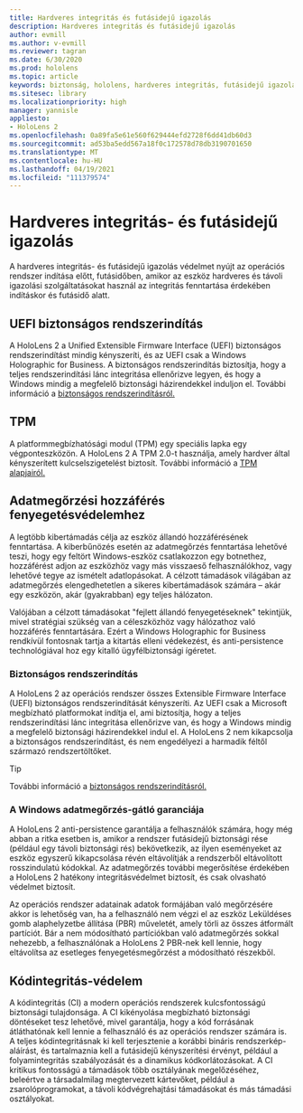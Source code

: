 ```yaml
---
title: Hardveres integritás és futásidejű igazolás
description: Hardveres integritás és futásidejű igazolás
author: evmill
ms.author: v-evmill
ms.reviewer: tagran
ms.date: 6/30/2020
ms.prod: hololens
ms.topic: article
keywords: biztonság, hololens, hardveres integritás, futásidejű igazolás, UEFI, UEFI biztonságos rendszerindítás, biztonságos rendszerindítás, TPM, fenyegetésvédelem, Windows Adatmegőrzés-védelem, kódintegritás, kódvédelem,
ms.sitesec: library
ms.localizationpriority: high
manager: yannisle
appliesto:
- HoloLens 2
ms.openlocfilehash: 0a89fa5e61e560f629444efd2728f6dd41db60d3
ms.sourcegitcommit: ad53ba5edd567a18f0c172578d78db3190701650
ms.translationtype: MT
ms.contentlocale: hu-HU
ms.lasthandoff: 04/19/2021
ms.locfileid: "111379574"
---
```

# <a name="hardware-backed-integrity-and-runtime-attestation"></a>Hardveres integritás- és futásidejű igazolás

A hardveres integritás- és futásidejű igazolás védelmet nyújt az operációs rendszer indítása előtt, futásidőben, amikor az eszköz hardveres és távoli igazolási szolgáltatásokat használ az integritás fenntartása érdekében indításkor és futásidő alatt.

## <a name="uefi-secure-boot"></a>UEFI biztonságos rendszerindítás

A HoloLens 2 a Unified Extensible Firmware Interface (UEFI) biztonságos rendszerindítást mindig kényszeríti, és az UEFI csak a Windows Holographic for Business.
A biztonságos rendszerindítás biztosítja, hogy a teljes rendszerindítási lánc integritása ellenőrizve legyen, és hogy a Windows mindig a megfelelő biztonsági házirendekkel induljon el. További információ a [biztonságos rendszerindításról.](https://docs.microsoft.com/windows-hardware/design/device-experiences/oem-secure-boot)

## <a name="tpm"></a>TPM

A platformmegbízhatósági modul (TPM) egy speciális lapka egy végponteszközön. A HoloLens 2 A TPM 2.0-t használja, amely hardver által kényszerített kulcselszigetelést biztosít. További információ a [TPM alapjairól.](https://docs.microsoft.com/windows/security/information-protection/tpm/tpm-fundamentals)

## <a name="persistence-access-threat-protection"></a>Adatmegőrzési hozzáférés fenyegetésvédelemhez

A legtöbb kibertámadás célja az eszköz állandó hozzáférésének fenntartása. A kiberbűnözés esetén az adatmegőrzés fenntartása lehetővé teszi, hogy egy feltört Windows-eszköz csatlakozzon egy botnethez, hozzáférést adjon az eszközhöz vagy más visszaeső felhasználókhoz, vagy lehetővé tegye az ismételt adatlopásokat. A célzott támadások világában az adatmegőrzés elengedhetetlen a sikeres kibertámadások számára – akár egy eszközön, akár (gyakrabban) egy teljes hálózaton.  

Valójában a célzott támadásokat "fejlett állandó fenyegetéseknek" tekintjük, mivel stratégiai szükség van a céleszközhöz vagy hálózathoz való hozzáférés fenntartására. Ezért a Windows Holographic for Business rendkívül fontosnak tartja a kitartás elleni védekezést, és anti-persistence technológiával hoz egy kitalló ügyfélbiztonsági ígéretet.

### <a name="secure-boot"></a>Biztonságos rendszerindítás

A HoloLens 2 az operációs rendszer összes Extensible Firmware Interface (UEFI) biztonságos rendszerindítását kényszeríti. Az UEFI csak a Microsoft megbízható platformokat indítja el, ami biztosítja, hogy a teljes rendszerindítási lánc integritása ellenőrizve van, és hogy a Windows mindig a megfelelő biztonsági házirendekkel indul el. A HoloLens 2 nem kikapcsolja a biztonságos rendszerindítást, és nem engedélyezi a harmadik féltől származó rendszertöltőket.

> [!Tip]
> További információ a [biztonságos rendszerindításról.](https://docs.microsoft.com/windows-hardware/design/device-experiences/oem-secure-boot)

### <a name="windows-anti-persistence-assurance"></a>A Windows adatmegőrzés-gátló garanciája

A HoloLens 2 anti-persistence garantálja a felhasználók számára, hogy még abban a ritka esetben is, amikor a rendszer futásidejű biztonsági rése (például egy távoli biztonsági rés) bekövetkezik, az ilyen eseményeket az eszköz egyszerű kikapcsolása révén eltávolítják a rendszerből eltávolított rosszindulatú kódokkal. Az adatmegőrzés további megerősítése érdekében a HoloLens 2 hatékony integritásvédelmet biztosít, és csak olvasható védelmet biztosít.

Az operációs rendszer adatainak adatok formájában való megőrzésére akkor is lehetőség van, ha a felhasználó nem végzi el az eszköz Leküldéses gomb alaphelyzetbe állítása (PBR) műveletét, amely törli az összes átformált partíciót. Bár a nem módosítható partíciókban való adatmegőrzés sokkal nehezebb, a felhasználónak a HoloLens 2 PBR-nek kell lennie, hogy eltávolítsa az esetleges fenyegetésmegőrzést a módosítható részekből.

## <a name="code-integrity-protection"></a>Kódintegritás-védelem

A kódintegritás (CI) a modern operációs rendszerek kulcsfontosságú biztonsági tulajdonsága. A CI kikényolása megbízható biztonsági döntéseket tesz lehetővé, mivel garantálja, hogy a kód forrásának átláthatónak kell lennie a felhasználó és az operációs rendszer számára is. A teljes kódintegritásnak ki kell terjesztenie a korábbi bináris rendszerkép-aláírást, és tartalmaznia kell a futásidejű kényszerítési érvényt, például a folyamintegritás szabályozását és a dinamikus kódkorlátozásokat. A CI kritikus fontosságú a támadások több osztályának megelőzéséhez, beleértve a társadalmilag megtervezett kártevőket, például a zsarolóprogramokat, a távoli kódvégrehajtási támadásokat és más támadási osztályokat.

